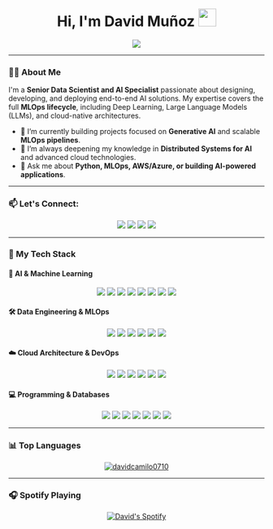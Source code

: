 <h1 align="center"><b>Hi, I'm David Muñoz</b> <img src="https://media.giphy.com/media/hvRJCLFzcasrR4ia7z/giphy.gif" width="35"></h1>
<p align="center">
  <a href="https://github.com/DenverCoder1/readme-typing-svg"><img src="https://readme-typing-svg.herokuapp.com?font=Time+New+Roman&color=3670A0&size=25&center=true&vCenter=true&width=800&height=100&lines=Senior+Data+Scientist;AI+Specialist;MLOps+Engineer;Passionate+about+building+intelligent+systems"></a>
</p>

---

### 👨‍💻 About Me

I'm a **Senior Data Scientist and AI Specialist** passionate about designing, developing, and deploying end-to-end AI solutions. My expertise covers the full **MLOps lifecycle**, including Deep Learning, Large Language Models (LLMs), and cloud-native architectures.

- 🔭 I’m currently building projects focused on **Generative AI** and scalable **MLOps pipelines**.
- 🌱 I’m always deepening my knowledge in **Distributed Systems for AI** and advanced cloud technologies.
- 💬 Ask me about **Python, MLOps, AWS/Azure, or building AI-powered applications**.

---

### 📫 Let's Connect:
<p align="center">
  <a href="https://www.linkedin.com/in/davidcamilo0710/" target="_blank"><img src="https://img.shields.io/badge/LinkedIn-0077B5?style=for-the-badge&logo=linkedin&logoColor=white" /></a>
  <a href="mailto:davidcamilo0710@gmail.com" target="_blank"><img src="https://img.shields.io/badge/Gmail-D14836?style=for-the-badge&logo=gmail&logoColor=white" /></a>
  <a href="https://grefox.xyz" target="_blank"><img src="https://img.shields.io/badge/Portfolio-FF7139?style=for-the-badge&logo=Firefox&logoColor=white" /></a>
  <a href="http://discordapp.com/users/611348105652207623" target="_blank"><img src="https://img.shields.io/badge/Discord-7289DA?style=for-the-badge&logo=discord&logoColor=white" /></a>
</p>

---

### 🚀 My Tech Stack

#### 🤖 AI & Machine Learning
<p align="center">
    <img src="https://img.shields.io/badge/Python-3776AB?style=for-the-badge&logo=python&logoColor=white" />
    <img src="https://img.shields.io/badge/PyTorch-EE4C2C?style=for-the-badge&logo=pytorch&logoColor=white" />
    <img src="https://img.shields.io/badge/TensorFlow-FF6F00?style=for-the-badge&logo=tensorflow&logoColor=white" />
    <img src="https://img.shields.io/badge/Keras-D00000?style=for-the-badge&logo=keras&logoColor=white" />
    <img src="https://img.shields.io/badge/scikit--learn-F7931E?style=for-the-badge&logo=scikit-learn&logoColor=white" />
    <img src="https://img.shields.io/badge/LangChain-000000?style=for-the-badge&logo=langchain&logoColor=white" />
    <img src="https://img.shields.io/badge/Hugging_Face-FFD21E?style=for-the-badge&logo=huggingface&logoColor=black" />
    <img src="https://img.shields.io/badge/Apache_Spark-E25A1C?style=for-the-badge&logo=apache-spark&logoColor=white" />
</p>

#### 🛠️ Data Engineering & MLOps
<p align="center">
    <img src="https://img.shields.io/badge/Looker-4285F4?style=for-the-badge&logo=looker&logoColor=white" />
    <img src="https://img.shields.io/badge/Power_BI-F2C811?style=for-the-badge&logo=powerbi&logoColor=black" />
    <img src="https://img.shields.io/badge/Tableau-E97627?style=for-the-badge&logo=tableau&logoColor=white" />
    <img src="https://img.shields.io/badge/Airflow-017CEE?style=for-the-badge&logo=apacheairflow&logoColor=white" />
    <img src="https://img.shields.io/badge/Make-6B18FF?style=for-the-badge&logo=make&logoColor=white" />
    <img src="https://img.shields.io/badge/n8n-1A825A?style=for-the-badge&logo=n8n&logoColor=white" />
</p>

#### ☁️ Cloud Architecture & DevOps
<p align="center">
    <img src="https://img.shields.io/badge/Amazon_AWS-232F3E?style=for-the-badge&logo=amazon-aws&logoColor=white" />
    <img src="https://img.shields.io/badge/Microsoft_Azure-0078D4?style=for-the-badge&logo=microsoft-azure&logoColor=white" />
    <img src="https://img.shields.io/badge/Google_Cloud-4285F4?style=for-the-badge&logo=google-cloud&logoColor=white" />
    <img src="https://img.shields.io/badge/Docker-2496ED?style=for-the-badge&logo=docker&logoColor=white" />
    <img src="https://img.shields.io/badge/Kubernetes-326CE5?style=for-the-badge&logo=kubernetes&logoColor=white" />
    <img src="https://img.shields.io/badge/Terraform-7B42BC?style=for-the-badge&logo=terraform&logoColor=white" />
</p>

#### 💻 Programming & Databases
<p align="center">
    <img src="https://img.shields.io/badge/SQL-025E8C?style=for-the-badge&logo=sqlite&logoColor=white" />
    <img src="https://img.shields.io/badge/PostgreSQL-4169E1?style=for-the-badge&logo=postgresql&logoColor=white" />
    <img src="https://img.shields.io/badge/MongoDB-47A248?style=for-the-badge&logo=mongodb&logoColor=white" />
    <img src="https://img.shields.io/badge/FastAPI-009688?style=for-the-badge&logo=fastapi&logoColor=white" />
    <img src="https://img.shields.io/badge/JavaScript-F7DF1E?style=for-the-badge&logo=javascript&logoColor=black" />
    <img src="https://img.shields.io/badge/Git-F05032?style=for-the-badge&logo=git&logoColor=white" />
    <img src="https://img.shields.io/badge/Linux-FCC624?style=for-the-badge&logo=linux&logoColor=black" />
</p>

---

### 📊 Top Languages
<p align="center">
  <a href="https://github.com/davidcamilo0710">
    <img align="center" src="https://github-readme-stats.vercel.app/api/top-langs/?username=davidcamilo0710&layout=compact&theme=dark&locale=en" alt="davidcamilo0710" />
  </a>
</p>

---

### 🎧 Spotify Playing

<p align="center">
  <a href="https://open.spotify.com/user/lhoqexv8094se5tu0sxjz4y3t">
    <img src="https://spotify-recently-played-readme.vercel.app/api?user=lhoqexv8094se5tu0sxjz4y3t&count=5" alt="David's Spotify" />
  </a>
</p>
